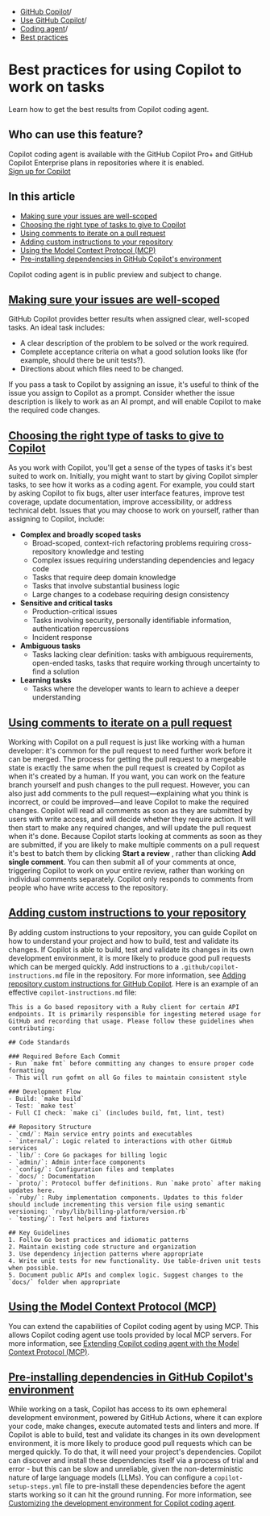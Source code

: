   * [GitHub Copilot](https://docs.github.com/en/copilot "GitHub Copilot")/
  * [Use GitHub Copilot](https://docs.github.com/en/copilot/using-github-copilot "Use GitHub Copilot")/
  * [Coding agent](https://docs.github.com/en/copilot/using-github-copilot/coding-agent "Coding agent")/
  * [Best practices](https://docs.github.com/en/copilot/using-github-copilot/coding-agent/best-practices-for-using-copilot-to-work-on-tasks "Best practices")


# Best practices for using Copilot to work on tasks
Learn how to get the best results from Copilot coding agent.
## Who can use this feature?
Copilot coding agent is available with the GitHub Copilot Pro+ and GitHub Copilot Enterprise plans in repositories where it is enabled.  
[Sign up for Copilot ](https://github.com/features/copilot/plans?ref_cta=Copilot+plans+signup&ref_loc=best+practices+for+using+copilot+to+work+on+tasks&ref_page=docs)
## In this article
  * [Making sure your issues are well-scoped](https://docs.github.com/en/copilot/using-github-copilot/coding-agent/best-practices-for-using-copilot-to-work-on-tasks#making-sure-your-issues-are-well-scoped)
  * [Choosing the right type of tasks to give to Copilot](https://docs.github.com/en/copilot/using-github-copilot/coding-agent/best-practices-for-using-copilot-to-work-on-tasks#choosing-the-right-type-of-tasks-to-give-to-copilot)
  * [Using comments to iterate on a pull request](https://docs.github.com/en/copilot/using-github-copilot/coding-agent/best-practices-for-using-copilot-to-work-on-tasks#using-comments-to-iterate-on-a-pull-request)
  * [Adding custom instructions to your repository](https://docs.github.com/en/copilot/using-github-copilot/coding-agent/best-practices-for-using-copilot-to-work-on-tasks#adding-custom-instructions-to-your-repository)
  * [Using the Model Context Protocol (MCP)](https://docs.github.com/en/copilot/using-github-copilot/coding-agent/best-practices-for-using-copilot-to-work-on-tasks#using-the-model-context-protocol-mcp)
  * [Pre-installing dependencies in GitHub Copilot's environment](https://docs.github.com/en/copilot/using-github-copilot/coding-agent/best-practices-for-using-copilot-to-work-on-tasks#pre-installing-dependencies-in-github-copilots-environment)


Copilot coding agent is in public preview and subject to change.
## [Making sure your issues are well-scoped](https://docs.github.com/en/copilot/using-github-copilot/coding-agent/best-practices-for-using-copilot-to-work-on-tasks#making-sure-your-issues-are-well-scoped)
GitHub Copilot provides better results when assigned clear, well-scoped tasks. An ideal task includes:
  * A clear description of the problem to be solved or the work required.
  * Complete acceptance criteria on what a good solution looks like (for example, should there be unit tests?).
  * Directions about which files need to be changed.


If you pass a task to Copilot by assigning an issue, it's useful to think of the issue you assign to Copilot as a prompt. Consider whether the issue description is likely to work as an AI prompt, and will enable Copilot to make the required code changes.
## [Choosing the right type of tasks to give to Copilot](https://docs.github.com/en/copilot/using-github-copilot/coding-agent/best-practices-for-using-copilot-to-work-on-tasks#choosing-the-right-type-of-tasks-to-give-to-copilot)
As you work with Copilot, you'll get a sense of the types of tasks it's best suited to work on. Initially, you might want to start by giving Copilot simpler tasks, to see how it works as a coding agent. For example, you could start by asking Copilot to fix bugs, alter user interface features, improve test coverage, update documentation, improve accessibility, or address technical debt.
Issues that you may choose to work on yourself, rather than assigning to Copilot, include:
  * **Complex and broadly scoped tasks**
    * Broad-scoped, context-rich refactoring problems requiring cross-repository knowledge and testing
    * Complex issues requiring understanding dependencies and legacy code
    * Tasks that require deep domain knowledge
    * Tasks that involve substantial business logic
    * Large changes to a codebase requiring design consistency
  * **Sensitive and critical tasks**
    * Production-critical issues
    * Tasks involving security, personally identifiable information, authentication repercussions
    * Incident response
  * **Ambiguous tasks**
    * Tasks lacking clear definition: tasks with ambiguous requirements, open-ended tasks, tasks that require working through uncertainty to find a solution
  * **Learning tasks**
    * Tasks where the developer wants to learn to achieve a deeper understanding


## [Using comments to iterate on a pull request](https://docs.github.com/en/copilot/using-github-copilot/coding-agent/best-practices-for-using-copilot-to-work-on-tasks#using-comments-to-iterate-on-a-pull-request)
Working with Copilot on a pull request is just like working with a human developer: it's common for the pull request to need further work before it can be merged. The process for getting the pull request to a mergeable state is exactly the same when the pull request is created by Copilot as when it's created by a human. If you want, you can work on the feature branch yourself and push changes to the pull request. However, you can also just add comments to the pull request—explaining what you think is incorrect, or could be improved—and leave Copilot to make the required changes.
Copilot will read all comments as soon as they are submitted by users with write access, and will decide whether they require action. It will then start to make any required changes, and will update the pull request when it's done. Because Copilot starts looking at comments as soon as they are submitted, if you are likely to make multiple comments on a pull request it's best to batch them by clicking **Start a review** , rather than clicking **Add single comment**. You can then submit all of your comments at once, triggering Copilot to work on your entire review, rather than working on individual comments separately.
Copilot only responds to comments from people who have write access to the repository.
## [Adding custom instructions to your repository](https://docs.github.com/en/copilot/using-github-copilot/coding-agent/best-practices-for-using-copilot-to-work-on-tasks#adding-custom-instructions-to-your-repository)
By adding custom instructions to your repository, you can guide Copilot on how to understand your project and how to build, test and validate its changes.
If Copilot is able to build, test and validate its changes in its own development environment, it is more likely to produce good pull requests which can be merged quickly.
Add instructions to a `.github/copilot-instructions.md` file in the repository. For more information, see [Adding repository custom instructions for GitHub Copilot](https://docs.github.com/en/copilot/customizing-copilot/adding-repository-custom-instructions-for-github-copilot?tool=webui).
Here is an example of an effective `copilot-instructions.md` file:
```
This is a Go based repository with a Ruby client for certain API endpoints. It is primarily responsible for ingesting metered usage for GitHub and recording that usage. Please follow these guidelines when contributing:

## Code Standards

### Required Before Each Commit
- Run `make fmt` before committing any changes to ensure proper code formatting
- This will run gofmt on all Go files to maintain consistent style

### Development Flow
- Build: `make build`
- Test: `make test`
- Full CI check: `make ci` (includes build, fmt, lint, test)

## Repository Structure
- `cmd/`: Main service entry points and executables
- `internal/`: Logic related to interactions with other GitHub services
- `lib/`: Core Go packages for billing logic
- `admin/`: Admin interface components
- `config/`: Configuration files and templates
- `docs/`: Documentation
- `proto/`: Protocol buffer definitions. Run `make proto` after making updates here.
- `ruby/`: Ruby implementation components. Updates to this folder should include incrementing this version file using semantic versioning: `ruby/lib/billing-platform/version.rb`
- `testing/`: Test helpers and fixtures

## Key Guidelines
1. Follow Go best practices and idiomatic patterns
2. Maintain existing code structure and organization
3. Use dependency injection patterns where appropriate
4. Write unit tests for new functionality. Use table-driven unit tests when possible.
5. Document public APIs and complex logic. Suggest changes to the `docs/` folder when appropriate

```

## [Using the Model Context Protocol (MCP)](https://docs.github.com/en/copilot/using-github-copilot/coding-agent/best-practices-for-using-copilot-to-work-on-tasks#using-the-model-context-protocol-mcp)
You can extend the capabilities of Copilot coding agent by using MCP. This allows Copilot coding agent use tools provided by local MCP servers. For more information, see [Extending Copilot coding agent with the Model Context Protocol (MCP)](https://docs.github.com/en/enterprise-cloud@latest/copilot/customizing-copilot/extending-copilot-coding-agent-with-mcp).
## [Pre-installing dependencies in GitHub Copilot's environment](https://docs.github.com/en/copilot/using-github-copilot/coding-agent/best-practices-for-using-copilot-to-work-on-tasks#pre-installing-dependencies-in-github-copilots-environment)
While working on a task, Copilot has access to its own ephemeral development environment, powered by GitHub Actions, where it can explore your code, make changes, execute automated tests and linters and more.
If Copilot is able to build, test and validate its changes in its own development environment, it is more likely to produce good pull requests which can be merged quickly.
To do that, it will need your project's dependencies. Copilot can discover and install these dependencies itself via a process of trial and error - but this can be slow and unreliable, given the non-deterministic nature of large language models (LLMs).
You can configure a `copilot-setup-steps.yml` file to pre-install these dependencies before the agent starts working so it can hit the ground running. For more information, see [Customizing the development environment for Copilot coding agent](https://docs.github.com/en/copilot/customizing-copilot/customizing-the-development-environment-for-copilot-coding-agent#preinstalling-tools-or-dependencies-in-copilots-environment).
